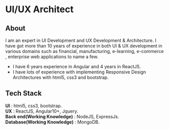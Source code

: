 # UI/UX Architect #
## About ##
I am an expert in UI Development and UX Development & Architecture. I have got more than 10 years of experience in both UI & UX development in  various domains such as financial, manufacturing, e-learning, e-commerce , enterprise web applications to name a few.
* I have 6 years experience in Angular and 4 years in ReactJS.
* I have lots of experience with implementing Responsive Design Architectures with html5, css3 and bootstrap.
## Tech Stack ##
**UI** : html5, css3, bootstrap.<br/>
**UX** : ReactJS, Angular10+, Jquery.<br/>
**Back end(Working Knowledge)** : NodeJS, ExpressJs.<br/>
**Database(Working Knowledge)** : MongoDB.<br/>
<!--
**githubaneesh/githubaneesh** is a ✨ _special_ ✨ repository because its `README.md` (this file) appears on your GitHub profile.

Here are some ideas to get you started:

- 🔭 I’m currently working on ...
- 🌱 I’m currently learning ...
- 👯 I’m looking to collaborate on ...
- 🤔 I’m looking for help with ...
- 💬 Ask me about ...
- 📫 How to reach me: ...
- 😄 Pronouns: ...
- ⚡ Fun fact: ...
-->
